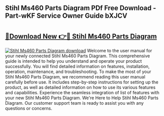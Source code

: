 ## Stihl Ms460 Parts Diagram PDf Free Download - Part-wKF Service Owner Guide bXJCV

# <h2><a href="http://dfqu0bd.blite.top/?on=Stihl+Ms460+Parts+Diagram">🔗Download New 👉🔴 Stihl Ms460 Parts Diagram</a></h2>

[![Stihl Ms460 Parts Diagram download](https://i.imgur.com/lujVjoI.png)](http://dfqu0bd.blite.top/?on=Stihl+Ms460+Parts+Diagram)
Welcome to the user manual for your newly connected Stihl Ms460 Parts Diagram. This comprehensive guide is intended to help you understand and operate your product successfully. You will find detailed information on features, installation, operation, maintenance, and troubleshooting. To make the most of your Stihl Ms460 Parts Diagram, we recommend reading this user manual carefully before use. It includes step-by-step instructions for setting up the product, as well as detailed information on how to use its various features and capabilities. Experience the seamless integration of list of features with your new Stihl Ms460 Parts Diagram. We're Here to Help Stihl Ms460 Parts Diagram. Our customer support team is ready to assist you with any questions or concerns.
